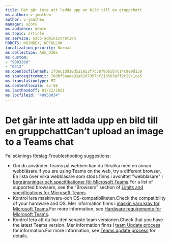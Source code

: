 ```yaml
---
title: Det går inte att ladda upp en bild till en gruppchatt
ms.author: v-jmathew
author: v-jmathew
manager: scotv
ms.audience: Admin
ms.topic: article
ms.service: o365-administration
ROBOTS: NOINDEX, NOFOLLOW
localization_priority: Normal
ms.collection: Adm_O365
ms.custom:
- "9003308"
- "6212"
ms.openlocfilehash: 1fdec1dd18d521e52f7c5879bb5b7c14c989d158
ms.sourcegitcommit: 76dbf5aaea92a62d7957cf210583a7f2c29c1ce5
ms.translationtype: MT
ms.contentlocale: sv-SE
ms.lasthandoff: 01/22/2021
ms.locfileid: "49950034"
---
```

# <a name="cant-upload-an-image-to-a-teams-chat"></a><span data-ttu-id="77204-102">Det går inte att ladda upp en bild till en gruppchatt</span><span class="sxs-lookup"><span data-stu-id="77204-102">Can’t upload an image to a Teams chat</span></span>

<span data-ttu-id="77204-103">Fel söknings förslag:</span><span class="sxs-lookup"><span data-stu-id="77204-103">Troubleshooting suggestions:</span></span>

- <span data-ttu-id="77204-104">Om du använder Teams på webben kan du försöka med en annan webbläsare.</span><span class="sxs-lookup"><span data-stu-id="77204-104">If you are using Teams on the web, try a different browser.</span></span> <span data-ttu-id="77204-105">En lista över vilka webbläsare som stöds finns i avsnittet "webbläsare" i [begränsningar och specifikationer för Microsoft Teams](https://docs.microsoft.com/microsoftteams/limits-specifications-teams).</span><span class="sxs-lookup"><span data-stu-id="77204-105">For a list of supported browsers, see the “Browsers” section of [Limits and specifications for Microsoft Teams](https://docs.microsoft.com/microsoftteams/limits-specifications-teams).</span></span>
- <span data-ttu-id="77204-106">Kontrol lera maskinvaru-och OS-kompatibiliteten.</span><span class="sxs-lookup"><span data-stu-id="77204-106">Check the compatibility of your hardware and OS.</span></span> <span data-ttu-id="77204-107">Mer information finns i [maskin varu krav för Microsoft Teams](https://docs.microsoft.com/microsoftteams/hardware-requirements-for-the-teams-app).</span><span class="sxs-lookup"><span data-stu-id="77204-107">For more information, see [Hardware requirements for Microsoft Teams](https://docs.microsoft.com/microsoftteams/hardware-requirements-for-the-teams-app).</span></span>
- <span data-ttu-id="77204-108">Kontrol lera att du har den senaste team versionen.</span><span class="sxs-lookup"><span data-stu-id="77204-108">Check that you have the latest Teams version.</span></span> <span data-ttu-id="77204-109">Mer information finns i [team Update process](https://docs.microsoft.com/microsoftteams/teams-client-update) för information.</span><span class="sxs-lookup"><span data-stu-id="77204-109">For more information, see [Teams update process](https://docs.microsoft.com/microsoftteams/teams-client-update) for details.</span></span>
